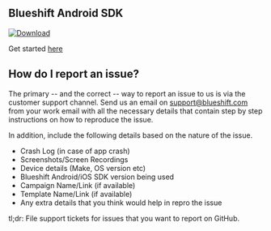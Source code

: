 ## Blueshift Android SDK
[ ![Download](https://api.bintray.com/packages/nipun/maven/android-sdk/images/download.svg?version=3.0.4) ](https://bintray.com/nipun/maven/android-sdk/3.0.4/link)

Get started [here](https://help.blueshift.com/hc/en-us/articles/115002731534-Android-SDK)

## How do I report an issue?
The primary -- and the correct -- way to report an issue to us is via the customer support channel. Send us an email on support@blueshift.com from your work email with all the necessary details that contain step by step instructions on how to reproduce the issue.

In addition, include the following details based on the nature of the issue.

- Crash Log (in case of app crash)
- Screenshots/Screen Recordings
- Device details (Make, OS version etc)
- Blueshift Android/iOS SDK version being used
- Campaign Name/Link (if available)
- Template Name/Link (if available)
- Any extra details that you think would help in repro the issue

tl;dr:  File support tickets for issues that you want to report on GitHub.
